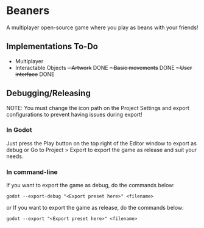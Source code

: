 # Beaners
A multiplayer open-source game where you play as beans with your friends!

## Implementations To-Do
- Multiplayer
- Interactable Objects
~~- Artwork~~ DONE
~~- Basic movements~~ DONE
~~- User interface~~ DONE

## Debugging/Releasing
NOTE: You must change the icon path on the Project Settings and export configurations to prevent having issues during export!

### In Godot
Just press the Play button on the top right of the Editor window to export as debug
or Go to Project > Export to export the game as release and suit your needs.

### In command-line
If you want to export the game as debug, do the commands below:
```
godot --export-debug "<Export preset here>" <filename>
```

or If you want to export the game as release, do the commands below:
```
godot --export "<Export preset here>" <filename>
